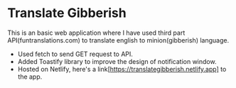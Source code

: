 # Translate Gibberish
This is an basic web application where I have used third part API(funtranslations.com) to translate english to minion(gibberish) language.
* Used fetch to send GET request to API.
* Added Toastify library to improve the design of notification window.
* Hosted on Netlify, here's a link[https://translategibberish.netlify.app] to the app.
